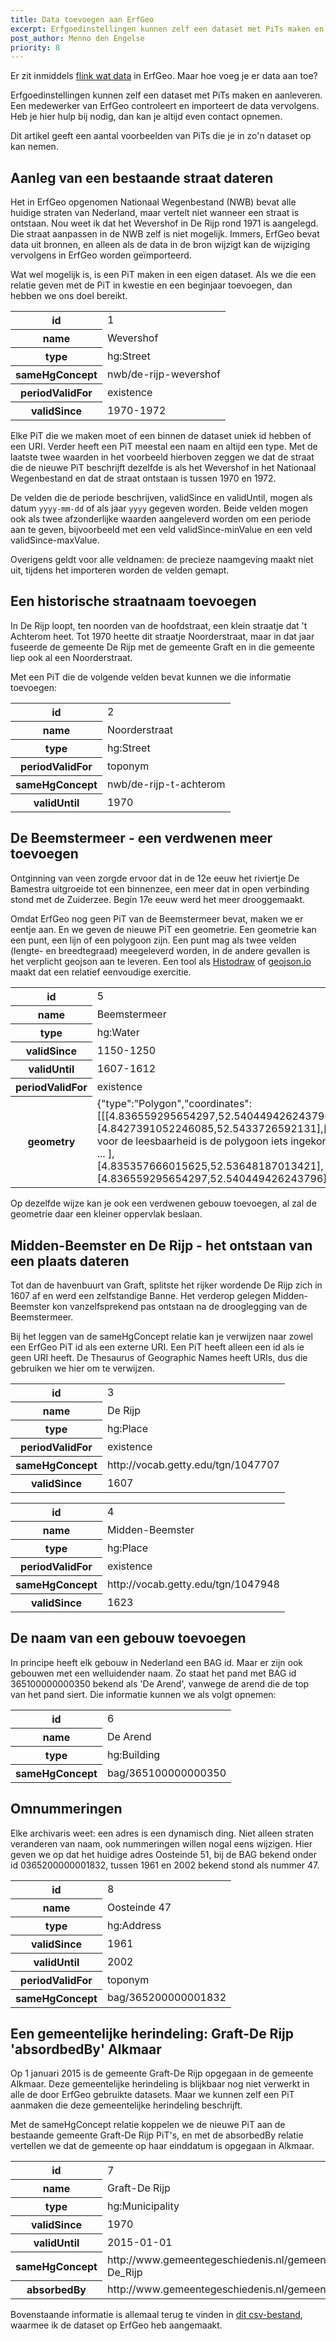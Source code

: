 ```yaml
---
title: Data toevoegen aan ErfGeo
excerpt: Erfgoedinstellingen kunnen zelf een dataset met PiTs maken en aanleveren. Maar hoe maak je zo'n dataset?
post_author: Menno den Engelse
priority: 8
---
```


Er zit inmiddels [flink wat data](/wat-hoe/watvoordata.html) in ErfGeo. Maar hoe voeg je er data aan toe?

Erfgoedinstellingen kunnen zelf een dataset met PiTs maken en aanleveren. Een medewerker van ErfGeo controleert en importeert de data vervolgens. Heb je hier hulp bij nodig, dan kan je altijd even contact opnemen.

Dit artikel geeft een aantal voorbeelden van PiTs die je in zo'n dataset op kan nemen.


## Aanleg van een bestaande straat dateren

Het in ErfGeo opgenomen Nationaal Wegenbestand (NWB) bevat alle huidige straten van Nederland, maar vertelt niet wanneer een straat is ontstaan. Nou weet ik dat het Wevershof in De Rijp rond 1971 is aangelegd. Die straat aanpassen in de NWB zelf is niet mogelijk. Immers, ErfGeo bevat data uit bronnen, en alleen als de data in de bron wijzigt kan de wijziging vervolgens in ErfGeo worden geïmporteerd. 

Wat wel mogelijk is, is een PiT maken in een eigen dataset. Als we die een relatie geven met de PiT in kwestie en een beginjaar toevoegen, dan hebben we ons doel bereikt.

<table class="data">
	<tr>
		<th>id</th>
		<td>1</td>
	</tr>
	<tr>
		<th>name</th>
		<td>Wevershof</td>
	</tr>
	<tr>
		<th>type</th>
		<td>hg:Street</td>
	</tr>
	<tr>
		<th>sameHgConcept</th>
		<td>nwb/de-rijp-wevershof</td>
	</tr>
	<tr>
		<th>periodValidFor</th>
		<td>existence</td>
	</tr>
	<tr>
		<th>validSince</th>
		<td>1970-1972</td>
	</tr>
</table>

Elke PiT die we maken moet of een binnen de dataset uniek id hebben of een URI. Verder heeft een PiT meestal een naam en altijd een type. Met de laatste twee waarden in het voorbeeld hierboven zeggen we dat de straat die de nieuwe PiT beschrijft dezelfde is als het Wevershof in het Nationaal Wegenbestand en dat de straat ontstaan is tussen 1970 en 1972. 

De velden die de periode beschrijven, validSince en validUntil, mogen als datum `yyyy-mm-dd` of als jaar `yyyy` gegeven worden. Beide velden mogen ook als twee afzonderlijke waarden aangeleverd worden om een periode aan te geven, bijvoorbeeld met een veld validSince-minValue en een veld validSince-maxValue.

Overigens geldt voor alle veldnamen: de precieze naamgeving maakt niet uit, tijdens het importeren worden de velden gemapt.

## Een historische straatnaam toevoegen

In De Rijp loopt, ten noorden van de hoofdstraat, een klein straatje dat 't Achterom heet. Tot 1970 heette dit straatje Noorderstraat, maar in dat jaar fuseerde de gemeente De Rijp met de gemeente Graft en in die gemeente liep ook al een Noorderstraat.

Met een PiT die de volgende velden bevat kunnen we die informatie toevoegen:

<table class="data">
	<tr>
		<th>id</th>
		<td>2</td>
	</tr>
	<tr>
		<th>name</th>
		<td>Noorderstraat</td>
	</tr>
	<tr>
		<th>type</th>
		<td>hg:Street</td>
	</tr>
	<tr>
		<th>periodValidFor</th>
		<td>toponym</td>
	</tr>
	<tr>
		<th>sameHgConcept</th>
		<td>nwb/de-rijp-t-achterom</td>
	</tr>
	<tr>
		<th>validUntil</th>
		<td>1970</td>
	</tr>
</table>




## De Beemstermeer - een verdwenen meer toevoegen

Ontginning van veen zorgde ervoor dat in de 12e eeuw het riviertje De Bamestra uitgroeide tot een binnenzee, een meer dat in open verbinding stond met de Zuiderzee. Begin 17e eeuw werd het meer drooggemaakt.

Omdat ErfGeo nog geen PiT van de Beemstermeer bevat, maken we er eentje aan. En we geven de nieuwe PiT een geometrie. Een geometrie kan een punt, een lijn of een polygoon zijn. Een punt mag als twee velden (lengte- en breedtegraad) meegeleverd worden, in de andere gevallen is het verplicht geojson aan te leveren. Een tool als <a href="/tools/histodraw.html">Histodraw</a> of [geojson.io](http://geojson.io) maakt dat een relatief eenvoudige exercitie.

<table class="data">
	<tr>
		<th>id</th>
		<td>5</td>
	</tr>
	<tr>
		<th>name</th>
		<td>Beemstermeer</td>
	</tr>
	<tr>
		<th>type</th>
		<td>hg:Water</td>
	</tr>
	<tr>
		<th>validSince</th>
		<td>1150-1250</td>
	</tr>
	<tr>
		<th>validUntil</th>
		<td>1607-1612</td>
	</tr>
	<tr>
		<th>periodValidFor</th>
		<td>existence</td>
	</tr>
	<tr>
		<th>geometry</th>
		<td>{"type":"Polygon","coordinates":[[[4.836559295654297,52.540449426243796],[4.8427391052246085,52.5433726592131],[ ... voor de leesbaarheid is de polygoon iets ingekort! ... ],[4.835357666015625,52.53648187013421],[4.836559295654297,52.540449426243796]]]}</td>
	</tr>
</table>

Op dezelfde wijze kan je ook een verdwenen gebouw toevoegen, al zal de geometrie daar een kleiner oppervlak beslaan.

## Midden-Beemster en De Rijp - het ontstaan van een plaats dateren

Tot dan de havenbuurt van Graft, splitste het rijker wordende De Rijp zich in 1607 af en werd een zelfstandige Banne. Het verderop gelegen Midden-Beemster kon vanzelfsprekend pas ontstaan na de drooglegging van de Beemstermeer.

Bij het leggen van de sameHgConcept relatie kan je verwijzen naar zowel een ErfGeo PiT id als een externe URI. Een PiT heeft alleen een id als ie geen URI heeft. De Thesaurus of Geographic Names heeft URIs, dus die gebruiken we hier om te verwijzen.

<table class="data">
	<tr>
		<th>id</th>
		<td>3</td>
	</tr>
	<tr>
		<th>name</th>
		<td>De Rijp</td>
	</tr>
	<tr>
		<th>type</th>
		<td>hg:Place</td>
	</tr>
	<tr>
		<th>periodValidFor</th>
		<td>existence</td>
	</tr>
	<tr>
		<th>sameHgConcept</th>
		<td>http://vocab.getty.edu/tgn/1047707</td>
	</tr>
	<tr>
		<th>validSince</th>
		<td>1607</td>
	</tr>
</table>



<table class="data">
	<tr>
		<th>id</th>
		<td>4</td>
	</tr>
	<tr>
		<th>name</th>
		<td>Midden-Beemster</td>
	</tr>
	<tr>
		<th>type</th>
		<td>hg:Place</td>
	</tr>
	<tr>
		<th>periodValidFor</th>
		<td>existence</td>
	</tr>
	<tr>
		<th>sameHgConcept</th>
		<td>http://vocab.getty.edu/tgn/1047948</td>
	</tr>
	<tr>
		<th>validSince</th>
		<td>1623</td>
	</tr>
</table>

## De naam van een gebouw toevoegen

In principe heeft elk gebouw in Nederland een BAG id. Maar er zijn ook gebouwen met een welluidender naam. Zo staat het pand met BAG id 365100000000350 bekend als 'De Arend', vanwege de arend die de top van het pand siert. Die informatie kunnen we als volgt opnemen:

<table class="data">
	<tr>
		<th>id</th>
		<td>6</td>
	</tr>
	<tr>
		<th>name</th>
		<td>De Arend</td>
	</tr>
	<tr>
		<th>type</th>
		<td>hg:Building</td>
	</tr>
	<tr>
		<th>sameHgConcept</th>
		<td>bag/365100000000350</td>
	</tr>
</table>

## Omnummeringen

Elke archivaris weet: een adres is een dynamisch ding. Niet alleen straten veranderen van naam, ook nummeringen willen nogal eens wijzigen. Hier geven we op dat het huidige adres Oosteinde 51, bij de BAG bekend onder id 0365200000001832, tussen 1961 en 2002 bekend stond als nummer 47.

<table class="data">
	<tr>
		<th>id</th>
		<td>8</td>
	</tr>
	<tr>
		<th>name</th>
		<td>Oosteinde 47</td>
	</tr>
	<tr>
		<th>type</th>
		<td>hg:Address</td>
	</tr>
	<tr>
		<th>validSince</th>
		<td>1961</td>
	</tr>
	<tr>
		<th>validUntil</th>
		<td>2002</td>
	</tr>
	<tr>
		<th>periodValidFor</th>
		<td>toponym</td>
	</tr>
	<tr>
		<th>sameHgConcept</th>
		<td>bag/365200000001832</td>
	</tr>
</table>

## Een gemeentelijke herindeling: Graft-De Rijp 'absordbedBy' Alkmaar

Op 1 januari 2015 is de gemeente Graft-De Rijp opgegaan in de gemeente Alkmaar. Deze gemeentelijke herindeling is blijkbaar nog niet verwerkt in alle de door ErfGeo gebruikte datasets. Maar we kunnen zelf een PiT aanmaken die deze gemeentelijke herindeling beschrijft.

Met de sameHgConcept relatie koppelen we de nieuwe PiT aan de bestaande gemeente Graft-De Rijp PiT's, en met de absorbedBy relatie vertellen we dat de gemeente op haar einddatum is opgegaan in Alkmaar.

<table class="data">
	<tr>
		<th>id</th>
		<td>7</td>
	</tr>
	<tr>
		<th>name</th>
		<td>Graft-De Rijp</td>
	</tr>
	<tr>
		<th>type</th>
		<td>hg:Municipality</td>
	</tr>
	<tr>
		<th>validSince</th>
		<td>1970</td>
	</tr>
	<tr>
		<th>validUntil</th>
		<td>2015-01-01</td>
	</tr>
	<tr>
		<th>sameHgConcept</th>
		<td>http://www.gemeentegeschiedenis.nl/gemeentenaam/Graft-De_Rijp</td>
	</tr>
	<tr>
		<th>absorbedBy</th>
		<td>http://www.gemeentegeschiedenis.nl/gemeentenaam/Alkmaar</td>
	</tr>
</table>

Bovenstaande informatie is allemaal terug te vinden in <a href="/assets/examples/voorbeelden-menno.csv">dit csv-bestand</a>, waarmee ik de dataset op ErfGeo heb aangemaakt.